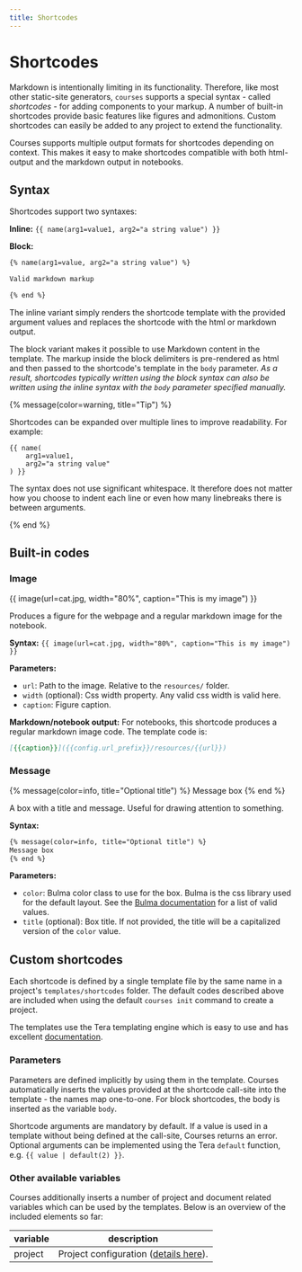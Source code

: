 ```yaml
---
title: Shortcodes
---
```


# Shortcodes

Markdown is intentionally limiting in its functionality. Therefore, like most other static-site generators,
`courses` supports a special syntax - called *shortcodes* - for adding components to your markup. A number of built-in
shortcodes provide basic features like figures and admonitions. Custom shortcodes can easily be added to any project
to extend the functionality.

Courses supports multiple output formats for shortcodes depending on context. This makes it easy to make shortcodes compatible with both html-output and the markdown output in notebooks. 

## Syntax

Shortcodes support two syntaxes:

**Inline:** `{{ name(arg1=value1, arg2="a string value") }}`

**Block:**

```html
{% name(arg1=value, arg2="a string value") %}

Valid markdown markup

{% end %}
```

The inline variant simply renders the shortcode template with the provided argument values and replaces the shortcode
with the html or markdown output.

The block variant makes it possible to use Markdown content in the template. The markup inside the block delimiters
is pre-rendered as html and then passed to the shortcode's template in the `body` parameter. *As a result, shortcodes
typically written using the block syntax can also be written using the inline syntax with the `body` parameter
specified manually.*

{% message(color=warning, title="Tip") %}

Shortcodes can be expanded over multiple lines to improve readability. For example:

```plain
{{ name(
    arg1=value1, 
    arg2="a string value"
) }}
```

The syntax does not use significant whitespace. It therefore does not matter how you choose to indent each line or even
how many linebreaks there is between arguments.

{% end %}

## Built-in codes

### Image

{{ image(url=cat.jpg, width="80%", caption="This is my image") }}

Produces a figure for the webpage and a regular markdown image for the notebook.

**Syntax:**
`{{ image(url=cat.jpg, width="80%", caption="This is my image") }}`

**Parameters:**

- `url`: Path to the image. Relative to the `resources/` folder.
- `width` (optional): Css width property. Any valid css width is valid here.
- `caption`: Figure caption.

**Markdown/notebook output:**
For notebooks, this shortcode produces a regular markdown image code. The template code is:

```markdown
[{{caption}}]({{config.url_prefix}}/resources/{{url}})
```

### Message

{% message(color=info, title="Optional title") %}
Message box
{% end %}

A box with a title and message. Useful for drawing attention to something.

**Syntax:**

```html
{% message(color=info, title="Optional title") %}
Message box
{% end %}
```

**Parameters:**

- `color`: Bulma color class to use for the box. Bulma is the css library used for the default layout. See
  the [Bulma documentation](https://bulma.io/documentation/overview/colors/) for a list of valid values.
- `title` (optional): Box title. If not provided, the title will be a capitalized version of the `color` value.


## Custom shortcodes

Each shortcode is defined by a single template file by the same name in a project's `templates/shortcodes` folder. The
default codes described above are included when using the default `courses init` command to create a project.

The templates use the Tera templating engine which is easy to use and has
excellent [documentation](https://tera.netlify.app/).

### Parameters

Parameters are defined implicitly by using them in the template. Courses automatically inserts the values provided at
the shortcode call-site into the template - the names map one-to-one. For block shortcodes, the body is inserted as the
variable `body`.

Shortcode arguments are mandatory by default. If a value is used in a template without being defined at the call-site,
Courses returns an error. Optional arguments can be implemented using the Tera `default` function,
e.g. `{{ value | default(2) }}`.

### Other available variables

Courses additionally inserts a number of project and document related variables which can be used by the templates.
Below is an overview of the included elements so far:

| variable | description                               |
|----------|-------------------------------------------|
| project  | Project configuration ([details here]()). |